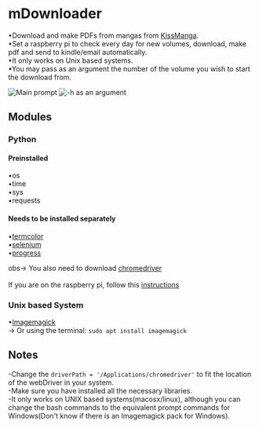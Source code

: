 # mDownloader
•Download and make PDFs from mangas from [KissManga](https://kissmanga.com/).<br/>
•Set a raspberry pi to check every day for new volumes, download, make pdf and send to kindle/email automatically.<br/>
•It only works on Unix based systems.<br/>
•You may pass as an argument the number of the volume you wish to start the download from.

![Main prompt](https://github.com/Pedro4064/mDownloader/blob/master/Images/Main.png?raw=true)
![-h as an argument](https://github.com/Pedro4064/mDownloader/blob/master/Images/-h.png?raw=true)
## Modules

### Python

#### Preinstalled
•os<br/>
•time<br/>
•sys<br/>
•requests<br/>

#### Needs to be installed separately  
•[termcolor](https://pypi.org/project/termcolor/)<br/>
•[selenium](https://pypi.org/project/selenium/)<br/>
•[progress](https://pypi.org/project/progress/)<br/>

obs-> You also need to download [chromedriver](http://chromedriver.chromium.org/downloads)<br/><br/>
			If you are on the raspberry pi, follow this [instructions](https://www.reddit.com/r/selenium/comments/7341wt/success_how_to_run_selenium_chrome_webdriver_on/) <br/>

### Unix based System			
•[Imagemagick ](https://imagemagick.org/index.php)<br/>
	-> Or using the terminal:
	`sudo apt install imagemagick`<br/>



## Notes
-Change the `driverPath = '/Applications/chromedriver'` to fit the location of the webDriver in your system.<br/>
-Make sure you have installed all the necessary libraries.<br/>
-It only works on UNIX based systems(macosx/linux), although you can change the bash commands to the equivalent prompt commands for Windows(Don't know if there is an Imagemagick pack for Windows).
